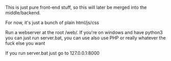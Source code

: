 This is just pure front-end stuff, so this will later be merged into the middle/backend.

For now, it's just a bunch of plain html/js/css

Run a webserver at the root /web/. If you're on windows and have python3 you can just run server.bat, you can use also use PHP or really whatever the fuck else you want

If you run server.bat just go to 127.0.0.1:8000
